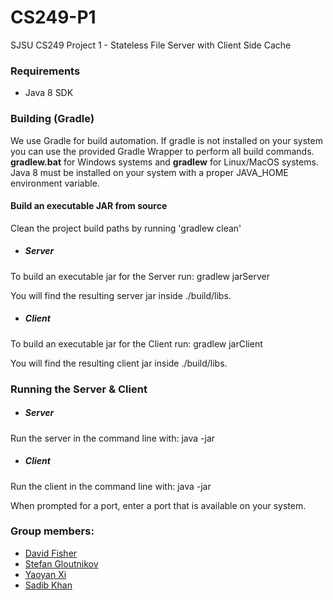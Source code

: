 # CS249-P1
 SJSU CS249 Project 1 - Stateless File Server with Client Side Cache 
 
### Requirements

- Java 8 SDK

### Building (Gradle)

We use Gradle for build automation. If gradle is not installed on your system you can use the provided Gradle Wrapper to perform all build commands. **gradlew.bat** for Windows systems and **gradlew** for Linux/MacOS systems. Java 8 must be installed on your system with a proper JAVA_HOME environment variable.

#### Build an executable JAR from source

Clean the project build paths by running 'gradlew clean'

* ##### Server

To build an executable jar for the Server run: gradlew jarServer

You will find the resulting server jar inside ./build/libs.

* ##### Client 

To build an executable jar for the Client run: gradlew jarClient

You will find the resulting client jar inside ./build/libs.

### Running the Server & Client

* ##### Server

Run the server in the command line with: java -jar <server jar>

* ##### Client
 
Run the client in the command line with: java -jar <client jar>
 
When prompted for a port, enter a port that is available on your system.

### Group members:

- [David Fisher](https://github.com/fisherdavidedward)
- [Stefan Gloutnikov](https://github.com/sgloutnikov)
- [Yaoyan Xi](https://github.com/xiyaoyan)
- [Sadib Khan](https://github.com/sadib100)
